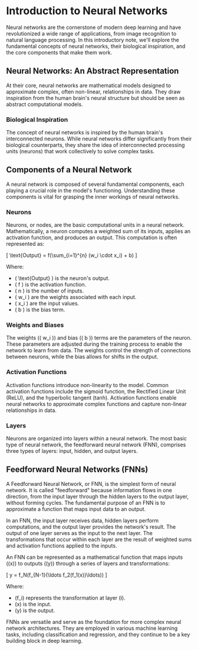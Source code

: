 
# Introduction to Neural Networks

Neural networks are the cornerstone of modern deep learning and have revolutionized a wide range of applications, from image recognition to natural language processing. In this introductory note, we'll explore the fundamental concepts of neural networks, their biological inspiration, and the core components that make them work.

## Neural Networks: An Abstract Representation

At their core, neural networks are mathematical models designed to approximate complex, often non-linear, relationships in data. They draw inspiration from the human brain's neural structure but should be seen as abstract computational models.

### Biological Inspiration

The concept of neural networks is inspired by the human brain's interconnected neurons. While neural networks differ significantly from their biological counterparts, they share the idea of interconnected processing units (neurons) that work collectively to solve complex tasks.

## Components of a Neural Network

A neural network is composed of several fundamental components, each playing a crucial role in the model's functioning. Understanding these components is vital for grasping the inner workings of neural networks.

### Neurons

Neurons, or nodes, are the basic computational units in a neural network. Mathematically, a neuron computes a weighted sum of its inputs, applies an activation function, and produces an output. This computation is often represented as:

\[ \text{Output} = f(\sum_{i=1}^{n} (w_i \cdot x_i) + b) \]

Where:
- \( \text{Output} \) is the neuron's output.
- \( f \) is the activation function.
- \( n \) is the number of inputs.
- \( w_i \) are the weights associated with each input.
- \( x_i \) are the input values.
- \( b \) is the bias term.

### Weights and Biases

The weights (\( w_i \)) and bias (\( b \)) terms are the parameters of the neuron. These parameters are adjusted during the training process to enable the network to learn from data. The weights control the strength of connections between neurons, while the bias allows for shifts in the output.

### Activation Functions

Activation functions introduce non-linearity to the model. Common activation functions include the sigmoid function, the Rectified Linear Unit (ReLU), and the hyperbolic tangent (tanh). Activation functions enable neural networks to approximate complex functions and capture non-linear relationships in data.

### Layers

Neurons are organized into layers within a neural network. The most basic type of neural network, the feedforward neural network (FNN), comprises three types of layers: input, hidden, and output layers.

## Feedforward Neural Networks (FNNs)

A Feedforward Neural Network, or FNN, is the simplest form of neural network. It is called "feedforward" because information flows in one direction, from the input layer through the hidden layers to the output layer, without forming cycles. The fundamental purpose of an FNN is to approximate a function that maps input data to an output.

In an FNN, the input layer receives data, hidden layers perform computations, and the output layer provides the network's result. The output of one layer serves as the input to the next layer. The transformations that occur within each layer are the result of weighted sums and activation functions applied to the inputs.

An FNN can be represented as a mathematical function that maps inputs (\(x\)) to outputs (\(y\)) through a series of layers and transformations:

\[ y = f_N(f_{N-1}(\ldots f_2(f_1(x))\ldots)) \]

Where:
- \(f_i\) represents the transformation at layer \(i\).
- \(x\) is the input.
- \(y\) is the output.

FNNs are versatile and serve as the foundation for more complex neural network architectures. They are employed in various machine learning tasks, including classification and regression, and they continue to be a key building block in deep learning.



